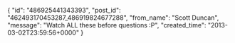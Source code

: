  {
   "id": "486925441343393",
   "post_id": "462493170453287_486919824677288",
   "from_name": "Scott Duncan",
   "message": "Watch ALL these before questions :P",
   "created_time": "2013-03-02T23:59:56+0000"
 }
